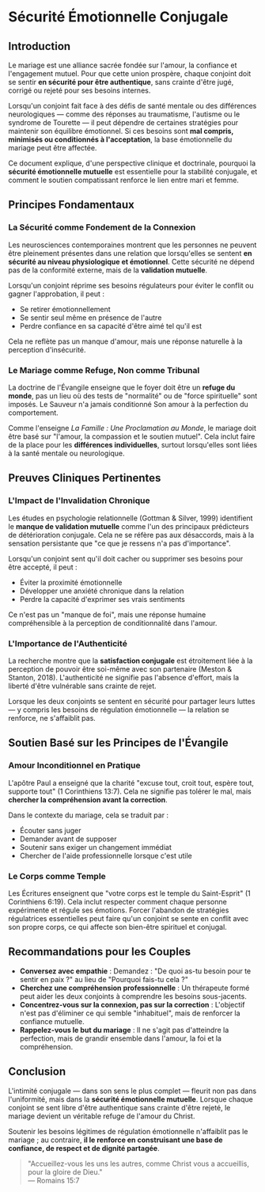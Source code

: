 # Sécurité Émotionnelle Conjugale

## Introduction

Le mariage est une alliance sacrée fondée sur l'amour, la confiance et l'engagement mutuel. Pour que cette union prospère, chaque conjoint doit se sentir **en sécurité pour être authentique**, sans crainte d'être jugé, corrigé ou rejeté pour ses besoins internes.

Lorsqu'un conjoint fait face à des défis de santé mentale ou des différences neurologiques — comme des réponses au traumatisme, l'autisme ou le syndrome de Tourette — il peut dépendre de certaines stratégies pour maintenir son équilibre émotionnel. Si ces besoins sont **mal compris, minimisés ou conditionnés à l'acceptation**, la base émotionnelle du mariage peut être affectée.

Ce document explique, d'une perspective clinique et doctrinale, pourquoi la **sécurité émotionnelle mutuelle** est essentielle pour la stabilité conjugale, et comment le soutien compatissant renforce le lien entre mari et femme.

## Principes Fondamentaux

### La Sécurité comme Fondement de la Connexion

Les neurosciences contemporaines montrent que les personnes ne peuvent être pleinement présentes dans une relation que lorsqu'elles se sentent **en sécurité au niveau physiologique et émotionnel**. Cette sécurité ne dépend pas de la conformité externe, mais de la **validation mutuelle**.

Lorsqu'un conjoint réprime ses besoins régulateurs pour éviter le conflit ou gagner l'approbation, il peut :
- Se retirer émotionnellement
- Se sentir seul même en présence de l'autre
- Perdre confiance en sa capacité d'être aimé tel qu'il est

Cela ne reflète pas un manque d'amour, mais une réponse naturelle à la perception d'insécurité.

### Le Mariage comme Refuge, Non comme Tribunal

La doctrine de l'Évangile enseigne que le foyer doit être un **refuge du monde**, pas un lieu où des tests de "normalité" ou de "force spirituelle" sont imposés. Le Sauveur n'a jamais conditionné Son amour à la perfection du comportement.

Comme l'enseigne *La Famille : Une Proclamation au Monde*, le mariage doit être basé sur "l'amour, la compassion et le soutien mutuel". Cela inclut faire de la place pour les **différences individuelles**, surtout lorsqu'elles sont liées à la santé mentale ou neurologique.

## Preuves Cliniques Pertinentes

### L'Impact de l'Invalidation Chronique

Les études en psychologie relationnelle (Gottman & Silver, 1999) identifient le **manque de validation mutuelle** comme l'un des principaux prédicteurs de détérioration conjugale. Cela ne se réfère pas aux désaccords, mais à la sensation persistante que "ce que je ressens n'a pas d'importance".

Lorsqu'un conjoint sent qu'il doit cacher ou supprimer ses besoins pour être accepté, il peut :
- Éviter la proximité émotionnelle
- Développer une anxiété chronique dans la relation
- Perdre la capacité d'exprimer ses vrais sentiments

Ce n'est pas un "manque de foi", mais une réponse humaine compréhensible à la perception de conditionnalité dans l'amour.

### L'Importance de l'Authenticité

La recherche montre que la **satisfaction conjugale** est étroitement liée à la perception de pouvoir être soi-même avec son partenaire (Meston & Stanton, 2018). L'authenticité ne signifie pas l'absence d'effort, mais la liberté d'être vulnérable sans crainte de rejet.

Lorsque les deux conjoints se sentent en sécurité pour partager leurs luttes — y compris les besoins de régulation émotionnelle — la relation se renforce, ne s'affaiblit pas.

## Soutien Basé sur les Principes de l'Évangile

### Amour Inconditionnel en Pratique

L'apôtre Paul a enseigné que la charité "excuse tout, croit tout, espère tout, supporte tout" (1 Corinthiens 13:7). Cela ne signifie pas tolérer le mal, mais **chercher la compréhension avant la correction**.

Dans le contexte du mariage, cela se traduit par :
- Écouter sans juger
- Demander avant de supposer
- Soutenir sans exiger un changement immédiat
- Chercher de l'aide professionnelle lorsque c'est utile

### Le Corps comme Temple

Les Écritures enseignent que "votre corps est le temple du Saint-Esprit" (1 Corinthiens 6:19). Cela inclut respecter comment chaque personne expérimente et régule ses émotions. Forcer l'abandon de stratégies régulatrices essentielles peut faire qu'un conjoint se sente en conflit avec son propre corps, ce qui affecte son bien-être spirituel et conjugal.

## Recommandations pour les Couples

- **Conversez avec empathie** : Demandez : "De quoi as-tu besoin pour te sentir en paix ?" au lieu de "Pourquoi fais-tu cela ?"
- **Cherchez une compréhension professionnelle** : Un thérapeute formé peut aider les deux conjoints à comprendre les besoins sous-jacents.
- **Concentrez-vous sur la connexion, pas sur la correction** : L'objectif n'est pas d'éliminer ce qui semble "inhabituel", mais de renforcer la confiance mutuelle.
- **Rappelez-vous le but du mariage** : Il ne s'agit pas d'atteindre la perfection, mais de grandir ensemble dans l'amour, la foi et la compréhension.

## Conclusion

L'intimité conjugale — dans son sens le plus complet — fleurit non pas dans l'uniformité, mais dans la **sécurité émotionnelle mutuelle**. Lorsque chaque conjoint se sent libre d'être authentique sans crainte d'être rejeté, le mariage devient un véritable refuge de l'amour du Christ.

Soutenir les besoins légitimes de régulation émotionnelle n'affaiblit pas le mariage ; au contraire, **il le renforce en construisant une base de confiance, de respect et de dignité partagée**.

> "Accueillez-vous les uns les autres, comme Christ vous a accueillis, pour la gloire de Dieu."  
> — Romains 15:7

